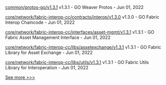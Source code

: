 
[common/protos-go/v1.3.1](https://github.com/hyperledger-labs/weaver-dlt-interoperability/releases/tag/common/protos-go/v1.3.1) v1.3.1 - GO Weaver Protos - Jun 01, 2022

[core/network/fabric-interop-cc/contracts/interop/v1.3.0](https://github.com/hyperledger-labs/weaver-dlt-interoperability/releases/tag/core/network/fabric-interop-cc/contracts/interop/v1.3.0) v1.3.0 - GO Fabric Interop Chaincode - Jun 01, 2022

[core/network/fabric-interop-cc/interfaces/asset-mgmt/v1.3.1](https://github.com/hyperledger-labs/weaver-dlt-interoperability/releases/tag/core/network/fabric-interop-cc/interfaces/asset-mgmt/v1.3.1) v1.3.1 - GO Fabric Asset Management Interface - Jun 01, 2022

[core/network/fabric-interop-cc/libs/assetexchange/v1.3.1](https://github.com/hyperledger-labs/weaver-dlt-interoperability/releases/tag/core/network/fabric-interop-cc/libs/assetexchange/v1.3.1) v1.3.1 - GO Fabric Library for Asset Exchange - Jun 01, 2022

[core/network/fabric-interop-cc/libs/utils/v1.3.1](https://github.com/hyperledger-labs/weaver-dlt-interoperability/releases/tag/core/network/fabric-interop-cc/libs/utils/v1.3.1) v1.3.1 - GO Fabric Utils Library for Interoperation - Jun 01, 2022


[See more >>>](https://start-here.hyperledger.org/releases)
